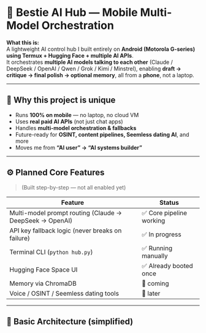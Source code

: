 # 🐼 Bestie AI Hub — Mobile Multi-Model Orchestration

**What this is:**  
A lightweight AI control hub I built entirely on **Android (Motorola G-series) using Termux + Hugging Face + multiple AI APIs**.  
It orchestrates **multiple AI models talking to each other** (Claude / DeepSeek / OpenAI / Qwen / Grok / Kimi / Minstrel), enabling **draft → critique → final polish → optional memory**, all from a **phone**, not a laptop.

---

## 🚀 Why this project is unique
- Runs **100% on mobile** — no laptop, no cloud VM
- Uses **real paid AI APIs** (not just chat apps)
- Handles **multi-model orchestration & fallbacks**
- Future-ready for **OSINT, content pipelines, Seemless dating AI**, and more
- Moves me from **“AI user” → “AI systems builder”**

---

## ⚙️ Planned Core Features
> (Built step-by-step — not all enabled yet)

| Feature | Status |
|---------|--------|
| Multi-model prompt routing (Claude → DeepSeek → OpenAI) | ✅ Core pipeline working |
| API key fallback logic (never breaks on failure) | ✅ In progress |
| Terminal CLI (`python hub.py`) | ✅ Running manually |
| Hugging Face Space UI | ✅ Already booted once |
| Memory via ChromaDB | 🔄 coming |
| Voice / OSINT / Seemless dating tools | 🔄 later |

---

## 🧠 Basic Architecture (simplified)
